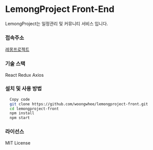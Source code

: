 
# LemongProject Front-End
LemongProject는 일정관리 및 커뮤니티 서비스 입니다. 
### 접속주소

  [레몽프로젝트](http://www.lemongproject.site)
  
### 기술 스택

  React
  Redux
  Axios

### 설치 및 사용 방법
``` bash
  Copy code
  git clone https://github.com/woongwhee/lemongproject-front.git
  cd lemongproject-front
  npm install
  npm start
```

### 라이선스
MIT License

